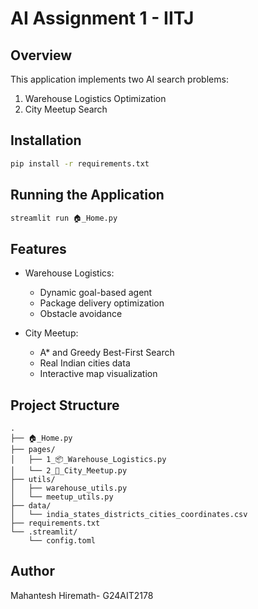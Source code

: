 # AI Assignment 1 - IITJ

## Overview
This application implements two AI search problems:
1. Warehouse Logistics Optimization
2. City Meetup Search

## Installation
```bash
pip install -r requirements.txt
```

## Running the Application
```bash
streamlit run 🏠_Home.py
```

## Features
- Warehouse Logistics:
  - Dynamic goal-based agent
  - Package delivery optimization
  - Obstacle avoidance

- City Meetup:
  - A* and Greedy Best-First Search
  - Real Indian cities data
  - Interactive map visualization

## Project Structure
```
.
├── 🏠_Home.py
├── pages/
│   ├── 1_📦_Warehouse_Logistics.py
│   └── 2_🤝_City_Meetup.py
├── utils/
│   ├── warehouse_utils.py
│   └── meetup_utils.py
├── data/
│   └── india_states_districts_cities_coordinates.csv
├── requirements.txt
└── .streamlit/
    └── config.toml
```

## Author
Mahantesh Hiremath- G24AIT2178